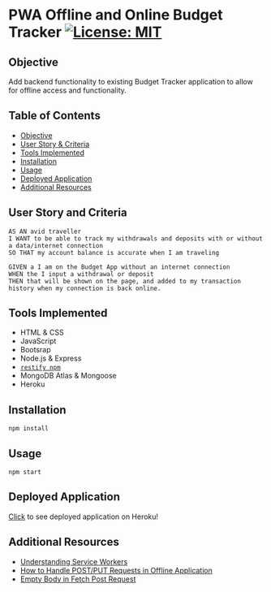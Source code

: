 # PWA Offline and Online Budget Tracker [![License: MIT](https://img.shields.io/badge/License-MIT-yellow.svg)](https://opensource.org/licenses/MIT)

## Objective

Add backend functionality to existing Budget Tracker application to allow for offline access and functionality.

## Table of Contents

* [Objective](#objective)
* [User Story & Criteria](#user-story-and-criteria)
* [Tools Implemented](#tools-implemented)
* [Installation](#installation)
* [Usage](#usage)
* [Deployed Application](#deployed-application)
* [Additional Resources](#additional-resources)

## User Story and Criteria
```
AS AN avid traveller
I WANT to be able to track my withdrawals and deposits with or without a data/internet connection
SO THAT my account balance is accurate when I am traveling

GIVEN a I am on the Budget App without an internet connection
WHEN the I input a withdrawal or deposit
THEN that will be shown on the page, and added to my transaction history when my connection is back online.
```

## Tools Implemented

* HTML & CSS 
* JavaScript
* Bootsrap
* Node.js & Express
* [`restify npm`](https://github.com/restify/node-restify)
* MongoDB Atlas & Mongoose
* Heroku

## Installation

`npm install` 

## Usage

`npm start`

## Deployed Application

[Click](https://pwa-budget-tracker-eb.herokuapp.com/) to see deployed application on Heroku!

## Additional Resources

* [Understanding Service Workers](https://blog.bitsrc.io/understanding-service-workers-and-caching-strategies-a6c1e1cbde03)
* [How to Handle POST/PUT Requests in Offline Application](https://blog.formpl.us/how-to-handle-post-put-requests-in-offline-applications-using-service-workers-indexedb-and-da7d0798a9ab)
* [Empty Body in Fetch Post Request](https://stackoverflow.com/questions/54016068/empty-body-in-fetch-post-request)
